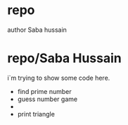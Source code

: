 # repo
author Saba hussain
<h1> repo/Saba Hussain </h1>
<p> i`m trying to show some code here.
  <ul> 
    <li>
     find prime number
  </li> 
    <li>
      guess number game
      <li/>
  <li>
   print triangle
  </li>
  </ul>
</p>
